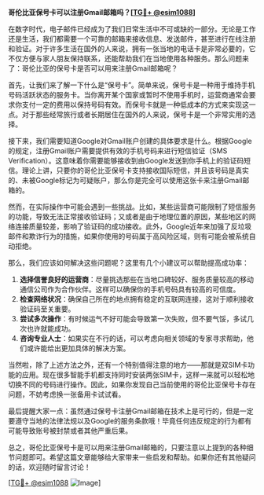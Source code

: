 **哥伦比亚保号卡可以注册Gmail邮箱吗？[[TG💪+ @esim1088](https://t.me/s/esim1088)]**

在数字时代，电子邮件已经成为了我们日常生活中不可或缺的一部分。无论是工作还是生活，我们都需要一个可靠的邮箱来接收信息、发送邮件，甚至进行在线注册和验证。对于许多生活在国外的人来说，拥有一张当地的电话卡是非常必要的，它不仅方便与家人朋友保持联系，还能帮助我们在当地使用各种服务。那么问题来了：哥伦比亚的保号卡是否可以用来注册Gmail邮箱呢？

首先，让我们来了解一下什么是“保号卡”。简单来说，保号卡是一种用于维持手机号码活跃状态的服务卡。当你离开某个国家或暂时不使用手机时，运营商通常会要求你支付一定的费用以保持号码有效。而保号卡就是一种低成本的方式来实现这一点。对于那些经常旅行或者长期居住在国外的人来说，保号卡是一个非常实用的选择。

接下来，我们需要知道Google对Gmail账户创建的具体要求是什么。根据Google的规定，注册Gmail账户需要提供有效的手机号码来进行短信验证（SMS Verification）。这意味着你需要能够接收到由Google发送到你手机上的验证码短信。理论上讲，只要你的哥伦比亚保号卡支持接收国际短信，并且该号码是真实的、未被Google标记为可疑账户，那么你是完全可以使用这张卡来注册Gmail邮箱的。

然而，在实际操作中可能会遇到一些挑战。比如，某些运营商可能限制了短信服务的功能，导致无法正常接收验证码；又或者是由于地理位置的原因，某些地区的网络连接质量较差，影响了验证码的成功接收。此外，Google近年来加强了反垃圾邮件和欺诈行为的措施，如果你使用的号码属于高风险区域，则有可能会被系统自动拒绝。

那么，我们应该如何解决这些问题呢？这里有几个小建议可以帮助提高成功率：

1. **选择信誉良好的运营商**：尽量挑选那些在当地口碑较好、服务质量较高的移动通信公司作为合作伙伴。这样可以确保你的手机号码具有较高的可信度。
2. **检查网络状况**：确保自己所在的地点拥有稳定的互联网连接，这对于顺利接收验证码至关重要。
3. **尝试多次操作**：有时候运气不好可能会导致第一次失败，但不要气馁，多试几次也许就能成功。
4. **咨询专业人士**：如果实在不行的话，可以考虑向相关领域的专家寻求帮助，他们或许能给出更加具体的解决方案。

当然啦，除了上述方法之外，还有一个特别值得注意的地方——那就是双SIM卡功能的应用。现在很多智能手机都支持同时安装两张SIM卡，这样一来就可以轻松地切换不同的号码进行操作。因此，如果你发现自己当前使用的哥伦比亚保号卡存在问题，不妨考虑换一张备用卡试试看。

最后提醒大家一点：虽然通过保号卡注册Gmail邮箱在技术上是可行的，但是一定要遵守当地的法律法规以及Google的服务条款哦！毕竟任何违反规定的行为都有可能导致账号被封禁或者其他严重后果。

总之，哥伦比亚保号卡是可以用来注册Gmail邮箱的，只要注意以上提到的各种细节问题即可。希望这篇文章能够给大家带来一些启发和帮助。如果你还有其他疑问的话，欢迎随时留言讨论！

[[TG💪+ @esim1088](https://t.me/s/esim1088) ![Image](https://i.postimg.cc/4NQfJmqS/Snipaste-2025-05-13-00-14-12.png)]